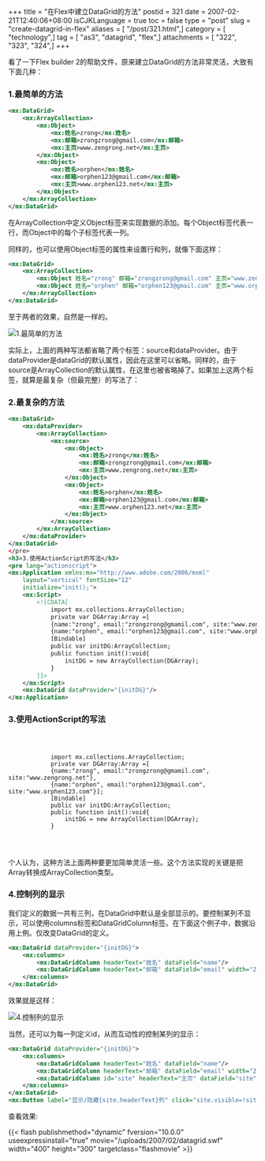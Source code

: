 +++
title = "在Flex中建立DataGrid的方法"
postid = 321
date = 2007-02-21T12:40:06+08:00
isCJKLanguage = true
toc = false
type = "post"
slug = "create-datagrid-in-flex"
aliases = [ "/post/321.html",]
category = [ "technology",]
tag = [ "as3", "datagrid", "flex",]
attachments = [ "322", "323", "324",]
+++


看了一下Flex builder 2的帮助文件，原来建立DataGrid的方法非常灵活，大致有下面几种：

### 1.最简单的方法

``` XML
<mx:DataGrid>
    <mx:ArrayCollection>
        <mx:Object>
            <mx:姓名>zrong</mx:姓名>
            <mx:邮箱>zrongzrong@gmail.com</mx:邮箱>
            <mx:主页>www.zengrong.net</mx:主页>
        </mx:Object>
        <mx:Object>
            <mx:姓名>orphen</mx:姓名>
            <mx:邮箱>orphen123@gmail.com</mx:邮箱>
            <mx:主页>www.orphen123.net</mx:主页>
        </mx:Object>
    </mx:ArrayCollection>
</mx:DataGrid>
```

在ArrayCollection中定义Object标签来实现数据的添加。每个Object标签代表一行，而Object中的每个子标签代表一列。  

同样的，也可以使用Object标签的属性来设置行和列，就像下面这样：  
<!--more-->

``` XML
<mx:DataGrid>
    <mx:ArrayCollection>
        <mx:Object 姓名="zrong" 邮箱="zrongzrong@gmail.com" 主页="www.zengrong.net"/>
        <mx:Object 姓名="orphen" 邮箱="orphen123@gmail.com" 主页="www.orphen123.net"/>
    </mx:ArrayCollection>
</mx:DataGrid>
```

至于两者的效果，自然是一样的。  

![1.最简单的方法](/uploads/2007/02/datagrid01.png)  

实际上，上面的两种写法都省略了两个标签：source和dataProvider。由于dataProvider是dataGrid的默认属性，因此在这里可以省略。同样的，由于source是ArrayCollection的默认属性，在这里也被省略掉了。如果加上这两个标签，就算是最复杂（但最完整）的写法了：

### 2.最复杂的方法

``` XML
<mx:DataGrid>
    <mx:dataProvider>
        <mx:ArrayCollection>
            <mx:source>             
                <mx:Object>
                    <mx:姓名>zrong</mx:姓名>
                    <mx:邮箱>zrongzrong@gmail.com</mx:邮箱>
                    <mx:主页>www.zengrong.net</mx:主页>
                </mx:Object>
                <mx:Object>
                    <mx:姓名>orphen</mx:姓名>
                    <mx:邮箱>orphen123@gmail.com</mx:邮箱>
                    <mx:主页>www.orphen123.net</mx:主页>
                </mx:Object>
            </mx:source>
        </mx:ArrayCollection>
    </mx:dataProvider>
</mx:DataGrid>
</pre>
<h3>3.使用ActionScript的写法</h3>
<pre lang="actionscript">
<mx:Application xmlns:mx="http://www.adobe.com/2006/mxml" 
    layout="vertical" fontSize="12"
    initialize="init();">
    <mx:Script>
        <![CDATA[
            import mx.collections.ArrayCollection;
            private var DGArray:Array =[
            {name:"zrong", email:"zrongzrong@gmamil.com", site:"www.zengrong.net"},
            {name:"orphen", email:"orphen123@gmail.com", site:"www.orphen123.com"}];
            [Bindable]
            public var initDG:ArrayCollection;
            public function init():void{
                initDG = new ArrayCollection(DGArray);
            }
        ]]>
    </mx:Script>
    <mx:DataGrid dataProvider="{initDG}"/>
</mx:Application>
```

### 3.使用ActionScript的写法

``` {lang="actionscript"}

    
        
            import mx.collections.ArrayCollection;
            private var DGArray:Array =[
            {name:"zrong", email:"zrongzrong@gmamil.com", site:"www.zengrong.net"},
            {name:"orphen", email:"orphen123@gmail.com", site:"www.orphen123.com"}];
            [Bindable]
            public var initDG:ArrayCollection;
            public function init():void{
                initDG = new ArrayCollection(DGArray);
            }
        
    
    
```

个人认为，这种方法上面两种要更加简单灵活一些。这个方法实现的关键是把Array转换成ArrayCollection类型。

### 4.控制列的显示

我们定义的数据一共有三列，在DataGrid中默认是全部显示的。要控制某列不显示，可以使用columns标签和DataGridColumn标签。在下面这个例子中，数据沿用上例。仅改变DataGrid的定义。

``` XML
<mx:DataGrid dataProvider="{initDG}">
    <mx:columns>
        <mx:DataGridColumn headerText="姓名" dataField="name"/>
        <mx:DataGridColumn headerText="邮箱" dataField="email" width="200"/>
    </mx:columns>
</mx:DataGrid>
```

效果就是这样：  

![4.控制列的显示](/uploads/2007/02/datagrid02.png)

当然，还可以为每一列定义id，从而互动性的控制某列的显示：

``` XML
<mx:DataGrid dataProvider="{initDG}">
    <mx:columns>
        <mx:DataGridColumn headerText="姓名" dataField="name"/>
        <mx:DataGridColumn headerText="邮箱" dataField="email" width="200"/>
        <mx:DataGridColumn id="site" headerText="主页" dataField="site" width="150" visible="false"/>
    </mx:columns>
</mx:DataGrid>
<mx:Button label="显示/隐藏{site.headerText}列" click="site.visible=!site.visible;"/>
```

查看效果:

{{< flash publishmethod="dynamic" fversion="10.0.0" useexpressinstall="true" movie="/uploads/2007/02/datagrid.swf" width="400" height="300" targetclass="flashmovie" >}}

